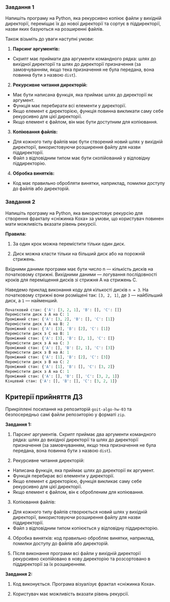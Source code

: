 ### Завдання 1

Напишіть програму на Python, яка рекурсивно копіює файли у вихідній директорії, переміщає їх до нової директорії та сортує в піддиректорії, назви яких базуються на розширенні файлів.

Також візьміть до уваги наступні умови:

1. **Парсинг аргументів:**

- Скрипт має приймати два аргументи командного рядка: шлях до вихідної директорії та шлях до директорії призначення (за замовчуванням, якщо тека призначення не була передана, вона повинна бути з назвою `dist`).

2. **Рекурсивне читання директорій:**

- Має бути написана функція, яка приймає шлях до директорії як аргумент.
- Функція має перебирати всі елементи у директорії.
- Якщо елемент є директорією, функція повинна викликати саму себе рекурсивно для цієї директорії.
- Якщо елемент є файлом, він має бути доступним для копіювання.

3. **Копіювання файлів:**

- Для кожного типу файлів має бути створений новий шлях у вихідній директорії, використовуючи розширення файлу для назви піддиректорії.
- Файл з відповідним типом має бути скопійований у відповідну піддиректорію.

4. **Обробка винятків:**

- Код має правильно обробляти винятки, наприклад, помилки доступу до файлів або директорій.

### Завдання 2

Напишіть програму на Python, яка використовує рекурсію для створення фракталу «сніжинка Коха» за умови, що користувач повинен мати можливість вказати рівень рекурсії.


**Правила:**

1. За один крок можна перемістити тільки один диск.

2. Диск можна класти тільки на більший диск або на порожній стрижень.

Вхідними даними програми має бути число n — кількість дисків на початковому стрижні. Вихідними даними — логування послідовності кроків для переміщення дисків зі стрижня А на стрижень С.

Наведемо приклад виконання коду для кількості дисків `n = 3`. На початковому стрижні вони розміщені так: `[3, 2, 1]`, де `3` — найбільший диск, а `1` — найменший.

```Python
Початковий стан: {'A': [3, 2, 1], 'B': [], 'C': []}
Перемістити диск з A на C: 1
Проміжний стан: {'A': [3, 2], 'B': [], 'C': [1]}
Перемістити диск з A на B: 2
Проміжний стан: {'A': [3], 'B': [2], 'C': [1]}
Перемістити диск з C на B: 1
Проміжний стан: {'A': [3], 'B': [2, 1], 'C': []}
Перемістити диск з A на C: 3
Проміжний стан: {'A': [], 'B': [2, 1], 'C': [3]}
Перемістити диск з B на A: 1
Проміжний стан: {'A': [1], 'B': [2], 'C': [3]}
Перемістити диск з B на C: 2
Проміжний стан: {'A': [1], 'B': [], 'C': [3, 2]}
Перемістити диск з A на C: 1
Проміжний стан: {'A': [], 'B': [], 'C': [3, 2, 1]}
Кінцевий стан: {'A': [], 'B': [], 'C': [3, 2, 1]}
```



## Критерії прийняття ДЗ

Прикріплені посилання на репозиторій `goit-algo-hw-03` та безпосередньо самі файли репозиторію у форматі `zip`.

**Завдання 1:**

1. Парсинг аргументів. Скрипт приймає два аргументи командного рядка: шлях до вихідної директорії та шлях до директорії призначення (за замовчуванням, якщо тека призначення не була передана, вона повинна бути з назвою `dist`).

2. Рекурсивне читання директорій:

- Написана функція, яка приймає шлях до директорії як аргумент.
- Функція перебирає всі елементи у директорії.
- Якщо елемент є директорією, функція викликає саму себе рекурсивно для цієї директорії.
- Якщо елемент є файлом, він є обробленим для копіювання.

3. Копіювання файлів:

- Для кожного типу файлів створюється новий шлях у вихідній директорії, використовуючи розширення файлу для назви піддиректорії.
- Файл з відповідним типом копіюється у відповідну піддиректорію.

4. Обробка винятків: код правильно обробляє винятки, наприклад, помилки доступу до файлів або директорій.

5. Після виконання програми всі файли у вихідній директорії рекурсивно скопійовано в нову директорію та розсортовано в піддиректорії за їх розширенням.

**Завдання 2:**

1. Код виконується. Програма візуалізує фрактал «сніжинка Коха».

2. Користувач має можливість вказати рівень рекурсії.
